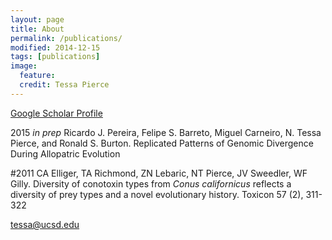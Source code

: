 ```yaml
---
layout: page
title: About
permalink: /publications/
modified: 2014-12-15
tags: [publications]
image: 
  feature:
  credit: Tessa Pierce
---
```

[Google Scholar Profile](http://scholar.google.com/citations?user=3HU8c9EAAAAJ&hl=en&oi=ao)


2015 *in prep*
Ricardo J. Pereira, Felipe S. Barreto, Miguel Carneiro, N. Tessa Pierce, and Ronald S. Burton. 
Replicated Patterns of Genomic Divergence During Allopatric Evolution


#2011
CA Elliger, TA Richmond, ZN Lebaric, NT Pierce, JV Sweedler, WF Gilly.
Diversity of conotoxin types from *Conus californicus* reflects a diversity of prey types and a novel evolutionary history.
Toxicon 57 (2), 311-322 

[tessa@ucsd.edu](mailto:tessa@ucsd.edu)
